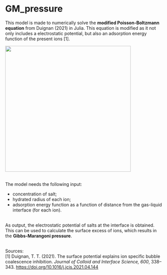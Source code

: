 # GM_pressure
This model is made to numerically solve the **modified Poisson-Boltzmann equation** from Duignan (2021) in Julia. This equation is modified as it not only includes a electrostatic potential, but also an adsorption energy function of the present ions [1].

<img src="https://github.com/stijnrommens/GM_pressure/assets/113170925/cc816c5d-426a-4f06-9b4b-0b75e1747da0" width="400">

\
The model needs the following input:
- concentration of salt;
- hydrated radius of each ion;
- adsorption energy function as a function of distance from the gas-liquid interface (for each ion).

\
As output, the electrostatic potential of salts at the interface is obtained. This can be used to calculate the surface excess of ions, which results in the **Gibbs-Marangoni pressure**.

\
Sources:\
[1] Duignan, T. T. (2021). The surface potential explains ion specific bubble coalescence inhibition. _Journal of Colloid and Interface Science, 600_, 338–343. https://doi.org/10.1016/j.jcis.2021.04.144
